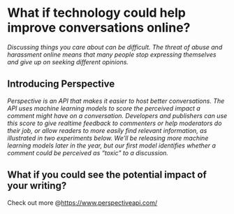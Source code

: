 # What if technology could help improve conversations online?
_Discussing things you care about can be difficult. The threat of abuse and 
harassment online means that many people stop expressing themselves and give up 
on seeking different opinions._

## Introducing Perspective
_Perspective is an API that makes it easier to host better conversations. The 
API uses machine learning models to score the perceived impact a comment might 
have on a conversation. Developers and publishers can use this score to give 
realtime feedback to commenters or help moderators do their job, or allow 
readers to more easily find relevant information, as illustrated in two 
experiments below. We’ll be releasing more machine learning models later in the 
year, but our first model identifies whether a comment could be perceived as 
“toxic" to a discussion._

## What if you could see the potential impact of your writing?
Check out more @https://www.perspectiveapi.com/
